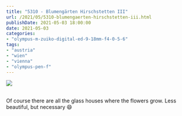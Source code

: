 ```yaml
---
title: "5310 - Blumengärten Hirschstetten III"
url: /2021/05/5310-blumengaerten-hirschstetten-iii.html
publishDate: 2021-05-03 18:00:00
date: 2021-05-03
categories:
- "olympus-m-zuiko-digital-ed-9-18mm-f4-0-5-6"
tags:
- "austria"
- "wien"
- "vienna"
- "olympus-pen-f"
---
```

<div class="container">
<div class="center"><a target="_blank" href="https://d25zfm9zpd7gm5.cloudfront.net/1200x1200/2019/20190421_161302_lr.jpg"><img class="webfeedsFeaturedVisual" src="https://d25zfm9zpd7gm5.cloudfront.net/0600x0600/2019/20190421_161302_lr.jpg" /></a></div>
</div>
<br />

Of course there are all the glass houses where the flowers
grow. Less beautiful, but necessary :smile:
